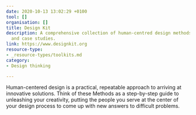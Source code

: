 ```yaml
---
date: 2020-10-13 13:02:29 +0100
tool: []
organisation: []
title: Design Kit
description: A comprehensive collection of human-centred design methods, mindsets
  and case studies.
link: https://www.designkit.org
resource-type:
- _resource-types/toolkits.md
category:
- Design thinking

---
```

Human-centered design is a practical, repeatable approach to arriving at innovative solutions. Think of these Methods as a step-by-step guide to unleashing your creativity, putting the people you serve at the center of your design process to come up with new answers to difficult problems.